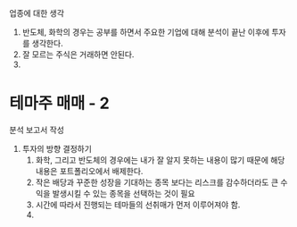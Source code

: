 업종에 대한 생각

1. 반도체, 화학의 경우는 공부를 하면서 주요한 기업에 대해 분석이 끝난 이후에 투자를 생각한다. 
2. 잘 모르는 주식은 거래하면 안된다.
3. 



# 테마주 매매 - 2

분석 보고서 작성 



1. 투자의 방향 결정하기
   1. 화학, 그리고 반도체의 경우에는 내가 잘 알지 못하는 내용이 많기 때문에 해당 내용은 포트폴리오에서 배제한다.
   2. 작은 배당과 꾸준한 성장을 기대하는 종목 보다는 리스크를 감수하더라도 큰 수익을 발생시킬 수 있는 종목을 선택하는 것이 필요
   3. 시간에 따라서 진행되는 테마들의 선취매가 먼저 이루어져야 함.
   4. 